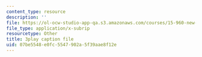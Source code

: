 ```yaml
---
content_type: resource
description: ''
file: https://ol-ocw-studio-app-qa.s3.amazonaws.com/courses/15-960-new-executive-thinking-social-impact-technology-projects-fall-2017-spring-2018/07be5548e0fc5547902a5f39aae8f12e_YEkx5ZKWM4s.vtt
file_type: application/x-subrip
resourcetype: Other
title: 3play caption file
uid: 07be5548-e0fc-5547-902a-5f39aae8f12e
---
```

